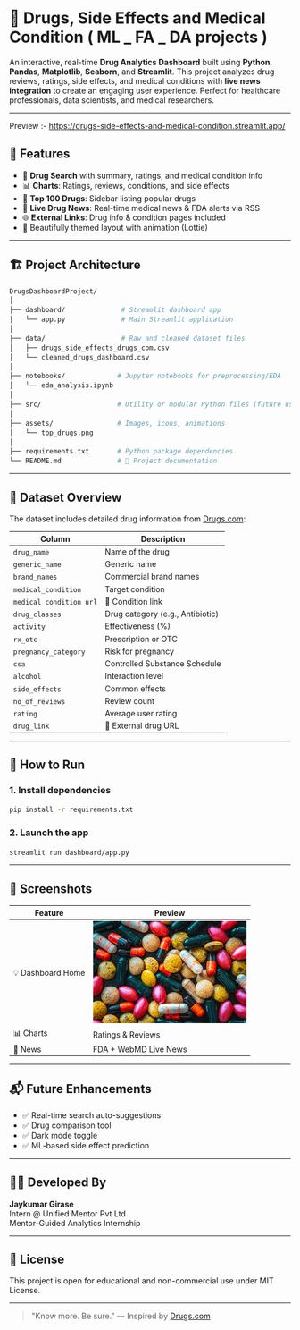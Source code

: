 # 💊 Drugs, Side Effects and Medical Condition  (  ML _ FA _ DA projects )

An interactive, real-time **Drug Analytics Dashboard** built using **Python**, **Pandas**, **Matplotlib**, **Seaborn**, and **Streamlit**. This project analyzes drug reviews, ratings, side effects, and medical conditions with **live news integration** to create an engaging user experience. Perfect for healthcare professionals, data scientists, and medical researchers.

---
Preview :- https://drugs-side-effects-and-medical-condition.streamlit.app/


## 📌 Features

- 🔎 **Drug Search** with summary, ratings, and medical condition info
- 📊 **Charts**: Ratings, reviews, conditions, and side effects
- 🧠 **Top 100 Drugs**: Sidebar listing popular drugs
- 📰 **Live Drug News**: Real-time medical news & FDA alerts via RSS
- 🌐 **External Links**: Drug info & condition pages included
- 🎨 Beautifully themed layout with animation (Lottie)

---

## 🏗️ Project Architecture

```bash
DrugsDashboardProject/
│
├── dashboard/              # Streamlit dashboard app
│   └── app.py              # Main Streamlit application
│
├── data/                   # Raw and cleaned dataset files
│   ├── drugs_side_effects_drugs_com.csv
│   └── cleaned_drugs_dashboard.csv
│
├── notebooks/             # Jupyter notebooks for preprocessing/EDA
│   └── eda_analysis.ipynb
│
├── src/                   # Utility or modular Python files (future use)
│
├── assets/                # Images, icons, animations
│   └── top_drugs.png
│
├── requirements.txt       # Python package dependencies
└── README.md              # 📄 Project documentation
```

---

## 🧪 Dataset Overview

The dataset includes detailed drug information from [Drugs.com](https://www.drugs.com/):

| Column | Description |
|--------|-------------|
| `drug_name` | Name of the drug |
| `generic_name` | Generic name |
| `brand_names` | Commercial brand names |
| `medical_condition` | Target condition |
| `medical_condition_url` | 🔗 Condition link |
| `drug_classes` | Drug category (e.g., Antibiotic) |
| `activity` | Effectiveness (%) |
| `rx_otc` | Prescription or OTC |
| `pregnancy_category` | Risk for pregnancy |
| `csa` | Controlled Substance Schedule |
| `alcohol` | Interaction level |
| `side_effects` | Common effects |
| `no_of_reviews` | Review count |
| `rating` | Average user rating |
| `drug_link` | 🔗 External drug URL |

---

## 🚀 How to Run

### 1. Install dependencies
```bash
pip install -r requirements.txt
```

### 2. Launch the app
```bash
streamlit run dashboard/app.py
```

---

## 📸 Screenshots

| Feature | Preview |
|--------|---------|
| 💡 Dashboard Home | ![home](assets/drugs.png) |
| 📊 Charts | Ratings & Reviews | 
| 📰 News | FDA + WebMD Live News |

---

## 📬 Future Enhancements
- ✅ Real-time search auto-suggestions
- ✅ Drug comparison tool
- ✅ Dark mode toggle
- ✅ ML-based side effect prediction

---

## 🧑‍💻 Developed By
**Jaykumar Girase**  
Intern @ Unified Mentor Pvt Ltd  
Mentor-Guided Analytics Internship  

---

## 📄 License
This project is open for educational and non-commercial use under MIT License.

---

> "Know more. Be sure." — Inspired by [Drugs.com](https://www.drugs.com/)
